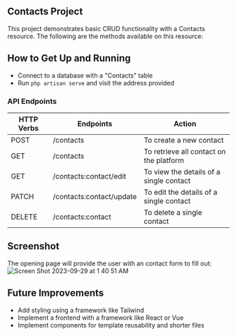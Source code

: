 ## Contacts Project

This project demonstrates basic CRUD functionality with a Contacts resource. The following are the methods available on this resource:
## How to Get Up and Running
- Connect to a database with a "Contacts" table
- Run `php artisan serve` and visit the address provided

### API Endpoints
| HTTP Verbs | Endpoints | Action |
| --- | --- | --- |
| POST | /contacts | To create a new contact |
| GET | /contacts | To retrieve all contact on the platform |
| GET | /contacts:contact/edit | To view the details of a single contact |
| PATCH | /contacts:contact/update | To edit the details of a single contact |
| DELETE | /contacts:contact | To delete a single contact |

## Screenshot
The opening page will provide the user with an contact form to fill out: <br>
![Screen Shot 2023-09-29 at 1 40 51 AM](https://github.com/strangeforloop/laravel_contacts_project/assets/24727140/3133fa73-0d4c-4f02-a87c-a251e8c9369a)

## Future Improvements
- Add styling using a framework like Tailwind
- Implement a frontend with a framework like React or Vue
- Implement components for template reusability and shorter files
  
